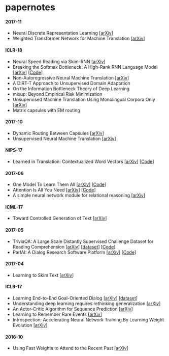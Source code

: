 # papernotes
#### 2017-11
- Neural Discrete Representation Learning [[arXiv](https://arxiv.org/abs/1711.00937)]
- Weighted Transformer Network for Machine Translation [[arXiv](https://arxiv.org/abs/1711.02132v1)]

#### ICLR-18
- Neural Speed Reading via Skim-RNN [[arXiv](https://arxiv.org/abs/1711.02085v2)]
- Breaking the Softmax Bottleneck: A High-Rank RNN Language Model [[arXiv](https://arxiv.org/abs/1711.03953v2)] [[Code](https://github.com/zihangdai/mos)]
- Non-Autoregressive Neural Machine Translation [[arXiv](https://arxiv.org/abs/1711.02281)]
- A DIRT-T Approach to Unsupervised Domain Adaptation
- On the Information Bottleneck Theory of Deep Learning
- mixup: Beyond Empirical Risk Minimization
- Unsupervised Machine Translation Using Monolingual Corpora Only [[arXiv](https://arxiv.org/abs/1711.00043)]
- Matrix capsules with EM routing

#### 2017-10
- Dynamic Routing Between Capsules [[arXiv](https://arxiv.org/abs/1710.09829v1.pdf)]
- Unsupervised Neural Machine Translation [[arXiv](https://arxiv.org/abs/1710.11041v1)]

#### NIPS-17
- Learned in Translation: Contextualized Word Vectors [[arXiv](https://arxiv.org/abs/1708.00107.pdf)] [[Code](https://github.com/salesforce/cove)]

#### 2017-06
- One Model To Learn Them All [[arXiv](https://arxiv.org/abs/1706.05137)] [[Code](https://github.com/tensorflow/tensor2tensor)]
- Attention Is All You Need [[arXiv](https://arxiv.org/abs/1706.03762.pdf)] [[Code](https://github.com/tensorflow/tensor2tensor)]
- A simple neural network module for relational reasoning [[arXiv](https://arxiv.org/abs/1706.01427)]

#### ICML-17
- Toward Controlled Generation of Text [[arXiv](https://arxiv.org/abs/1703.00955.pdf)]

#### 2017-05
- TriviaQA: A Large Scale Distantly Supervised Challenge Dataset for Reading Comprehension [[arXiv](https://arxiv.org/abs/1705.03551.pdf)] [[dataset](http://nlp.cs.washington.edu/triviaqa/)] [[Code](https://github.com/mandarjoshi90/triviaqa)]
- ParlAI: A Dialog Research Software Platform [[arXiv](https://arxiv.org/abs/1705.06476.pdf)] [[Code](https://github.com/facebookresearch/ParlAI)]

#### 2017-04
- Learning to Skim Text [[arXiv](https://arxiv.org/abs/1704.06877.pdf)]

#### ICLR-17
- Learning End-to-End Goal-Oriented Dialog [[arXiv](https://arxiv.org/abs/1605.07683)] [[dataset](http://fb.ai/babi)]
- Understanding deep learning requires rethinking generalization [[arXiv](https://arxiv.org/abs/1611.03530)]
- An Actor-Critic Algorithm for Sequence Prediction [[arXiv](https://arxiv.org/abs/1607.07086.pdf)]
- Learning to Remember Rare Events [[arXiv](https://arxiv.org/abs/1703.03129)]
- Introspection: Accelerating Neural Network Training By Learning Weight Evolution [[arXiv](https://arxiv.org/abs/1704.04959.pdf)]

#### 2016-10
- Using Fast Weights to Attend to the Recent Past [[arXiv](https://arxiv.org/abs/1610.06258)]
